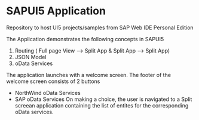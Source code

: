 # SAPUI5 Application
Repository to host UI5 projects/samples from SAP Web IDE Personal Edition

The Application demonstrates the following concepts in SAPUI5
1. Routing ( Full page View --> Split App & Split App --> Split App)
2. JSON Model
3. oData Services

The application launches with a welcome screen. The footer of the welcome screen consists of 2 buttons
- NorthWind oData Services
- SAP oData Services
On making a choice, the user is navigated to a Split screean application containing the list of entites for the corresponding oData services.